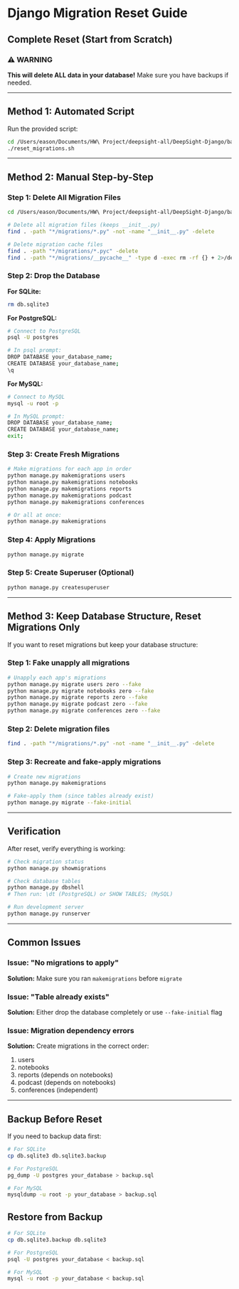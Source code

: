 # Django Migration Reset Guide

## Complete Reset (Start from Scratch)

### ⚠️ WARNING
**This will delete ALL data in your database!**
Make sure you have backups if needed.

---

## Method 1: Automated Script

Run the provided script:

```bash
cd /Users/eason/Documents/HW\ Project/deepsight-all/DeepSight-Django/backend
./reset_migrations.sh
```

---

## Method 2: Manual Step-by-Step

### Step 1: Delete All Migration Files

```bash
cd /Users/eason/Documents/HW\ Project/deepsight-all/DeepSight-Django/backend

# Delete all migration files (keeps __init__.py)
find . -path "*/migrations/*.py" -not -name "__init__.py" -delete

# Delete migration cache files
find . -path "*/migrations/*.pyc" -delete
find . -path "*/migrations/__pycache__" -type d -exec rm -rf {} + 2>/dev/null || true
```

### Step 2: Drop the Database

**For SQLite:**
```bash
rm db.sqlite3
```

**For PostgreSQL:**
```bash
# Connect to PostgreSQL
psql -U postgres

# In psql prompt:
DROP DATABASE your_database_name;
CREATE DATABASE your_database_name;
\q
```

**For MySQL:**
```bash
# Connect to MySQL
mysql -u root -p

# In MySQL prompt:
DROP DATABASE your_database_name;
CREATE DATABASE your_database_name;
exit;
```

### Step 3: Create Fresh Migrations

```bash
# Make migrations for each app in order
python manage.py makemigrations users
python manage.py makemigrations notebooks
python manage.py makemigrations reports
python manage.py makemigrations podcast
python manage.py makemigrations conferences

# Or all at once:
python manage.py makemigrations
```

### Step 4: Apply Migrations

```bash
python manage.py migrate
```

### Step 5: Create Superuser (Optional)

```bash
python manage.py createsuperuser
```

---

## Method 3: Keep Database Structure, Reset Migrations Only

If you want to reset migrations but keep your database structure:

### Step 1: Fake unapply all migrations

```bash
# Unapply each app's migrations
python manage.py migrate users zero --fake
python manage.py migrate notebooks zero --fake
python manage.py migrate reports zero --fake
python manage.py migrate podcast zero --fake
python manage.py migrate conferences zero --fake
```

### Step 2: Delete migration files

```bash
find . -path "*/migrations/*.py" -not -name "__init__.py" -delete
```

### Step 3: Recreate and fake-apply migrations

```bash
# Create new migrations
python manage.py makemigrations

# Fake-apply them (since tables already exist)
python manage.py migrate --fake-initial
```

---

## Verification

After reset, verify everything is working:

```bash
# Check migration status
python manage.py showmigrations

# Check database tables
python manage.py dbshell
# Then run: \dt (PostgreSQL) or SHOW TABLES; (MySQL)

# Run development server
python manage.py runserver
```

---

## Common Issues

### Issue: "No migrations to apply"
**Solution:** Make sure you ran `makemigrations` before `migrate`

### Issue: "Table already exists"
**Solution:** Either drop the database completely or use `--fake-initial` flag

### Issue: Migration dependency errors
**Solution:** Create migrations in the correct order:
1. users
2. notebooks
3. reports (depends on notebooks)
4. podcast (depends on notebooks)
5. conferences (independent)

---

## Backup Before Reset

If you need to backup data first:

```bash
# For SQLite
cp db.sqlite3 db.sqlite3.backup

# For PostgreSQL
pg_dump -U postgres your_database > backup.sql

# For MySQL
mysqldump -u root -p your_database > backup.sql
```

## Restore from Backup

```bash
# For SQLite
cp db.sqlite3.backup db.sqlite3

# For PostgreSQL
psql -U postgres your_database < backup.sql

# For MySQL
mysql -u root -p your_database < backup.sql
```
